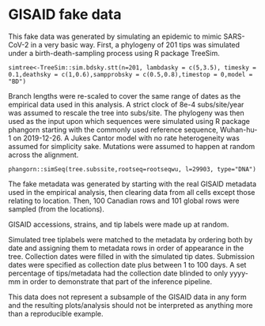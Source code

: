 # GISAID fake data
This fake data was generated by simulating an epidemic to mimic SARS-CoV-2 in a very basic way. First, a phylogeny of 201 tips was simulated under a birth-death-sampling process using R package TreeSim. 
```console
simtree<-TreeSim::sim.bdsky.stt(n=201, lambdasky = c(5,3.5), timesky = 0.1,deathsky = c(1,0.6),sampprobsky = c(0.5,0.8),timestop = 0,model = "BD")
```
Branch lengths were re-scaled to cover the same range of dates as the empirical data used in this analysis. A strict clock of 8e-4 subs/site/year was assumed to rescale the tree into subs/site. The phylogeny was then used as the input upon which sequences were simulated using R package phangorn starting with the commonly used reference sequence, Wuhan-hu-1 on 2019-12-26. A Jukes Cantor model with no rate heterogeneity was assumed for simplicity sake. Mutations were assumed to happen at random across the alignment. 
```console
phangorn::simSeq(tree.subssite,rootseq=rootseqwu, l=29903, type="DNA")
```

The fake metadata was generated by starting with the real GISAID metadata used in the empirical analysis, then clearing data from all cells except those relating to location. Then, 100 Canadian rows and 101 global rows were sampled (from the locations). 

GISAID accessions, strains, and tip labels were made up at random.

Simulated tree tiplabels were matched to the metadata by ordering both by date and assigning them to metadata rows in order of appearance in the tree. Collection dates were filled in with the simulated tip dates. Submission dates were specified as collection date plus between 1 to 100 days. A set percentage of tips/metadata had the collection date blinded to only yyyy-mm in order to demonstrate that part of the inference pipeline. 

This data does not represent a subsample of the GISAID data in any form and the resulting plots/analysis should not be interpreted as anything more than a reproducible example.
